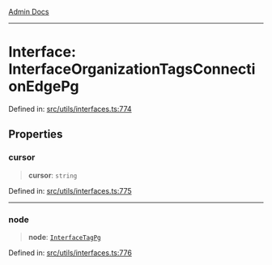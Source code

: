 [Admin Docs](/)

***

# Interface: InterfaceOrganizationTagsConnectionEdgePg

Defined in: [src/utils/interfaces.ts:774](https://github.com/PalisadoesFoundation/talawa-admin/blob/main/src/utils/interfaces.ts#L774)

## Properties

### cursor

> **cursor**: `string`

Defined in: [src/utils/interfaces.ts:775](https://github.com/PalisadoesFoundation/talawa-admin/blob/main/src/utils/interfaces.ts#L775)

***

### node

> **node**: [`InterfaceTagPg`](InterfaceTagPg.md)

Defined in: [src/utils/interfaces.ts:776](https://github.com/PalisadoesFoundation/talawa-admin/blob/main/src/utils/interfaces.ts#L776)
